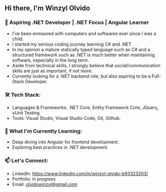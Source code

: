 ## Hi there, I'm Winzyl Olvido

### 🌟 Aspiring .NET Developer | .NET Focus | Angular Learner
- I've been enmaored with computers and softwares ever since I was a child.  
- I started my serious coding journey learning C# and .NET.  
- In my opinion a mature statically typed language such as C# and a structured framework such as .NET is much better when maintaining software, especially in the long term.
- Aside from technical skills, I strongly believe that social/communication skills are just as important, if not more.
- Currently looking for a .NET backend role, but also aspiring to be a Full-Stack Developer.

### 🛠️ Tech Stack:
- Languages & Frameworks: .NET Core, Entity Framework Core, JQuery, xUnit Testing.  
- Tools: Visual Studio, Visual Studio Code, Git, Github.

### 🌱 What I'm Currently Learning:
- Deep diving into Angular for frontend development.  
- Exploring best practices in .NET development.

### 📫 Let's Connect:
- LinkedIn: https://www.linkedin.com/in/winzyl-olvido-b93323203/  
- Portfolio: in progress  
- Email: olvidowinzyl@gmail.com  
<!--
**wolvido/wolvido** is a ✨ _special_ ✨ repository because its `README.md` (this file) appears on your GitHub profile.

Here are some ideas to get you started:

- 🔭 I’m currently working on ...
- 🌱 I’m currently learning ...
- 👯 I’m looking to collaborate on ...
- 🤔 I’m looking for help with ...
- 💬 Ask me about ...
- 📫 How to reach me: ...
- 😄 Pronouns: ...
- ⚡ Fun fact: ...
-->
